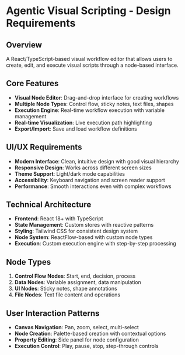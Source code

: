 # Agentic Visual Scripting - Design Requirements

## Overview
A React/TypeScript-based visual workflow editor that allows users to create, edit, and execute visual scripts through a node-based interface.

## Core Features
- **Visual Node Editor**: Drag-and-drop interface for creating workflows
- **Multiple Node Types**: Control flow, sticky notes, text files, shapes
- **Execution Engine**: Real-time workflow execution with variable management
- **Real-time Visualization**: Live execution path highlighting
- **Export/Import**: Save and load workflow definitions

## UI/UX Requirements
- **Modern Interface**: Clean, intuitive design with good visual hierarchy
- **Responsive Design**: Works across different screen sizes
- **Theme Support**: Light/dark mode capabilities
- **Accessibility**: Keyboard navigation and screen reader support
- **Performance**: Smooth interactions even with complex workflows

## Technical Architecture
- **Frontend**: React 18+ with TypeScript
- **State Management**: Custom stores with reactive patterns
- **Styling**: Tailwind CSS for consistent design system
- **Node System**: ReactFlow-based with custom node types
- **Execution**: Custom execution engine with step-by-step processing

## Node Types
1. **Control Flow Nodes**: Start, end, decision, process
2. **Data Nodes**: Variable assignment, data manipulation
3. **UI Nodes**: Sticky notes, shape annotations
4. **File Nodes**: Text file content and operations

## User Interaction Patterns
- **Canvas Navigation**: Pan, zoom, select, multi-select
- **Node Creation**: Palette-based creation with contextual options
- **Property Editing**: Side panel for node configuration
- **Execution Control**: Play, pause, stop, step-through controls 